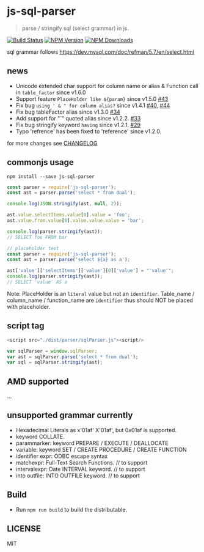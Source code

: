 # js-sql-parser

> parse / stringify sql (select grammar) in js.

[![Build Status][travis-image]][travis-url]
[![NPM Version][npm-image]][npm-url]
[![NPM Downloads][downloads-image]][downloads-url]

sql grammar follows https://dev.mysql.com/doc/refman/5.7/en/select.html

## news

- Unicode extended char support for column name or alias & Function call in `table_factor` since v1.6.0
- Support feature `PlaceHolder like ${param}` since v1.5.0 [#43](https://github.com/JavaScriptor/js-sql-parser/pull/43)
- Fix bug `using ' & " for column alias?` since v1.4.1 [#40](https://github.com/JavaScriptor/js-sql-parser/issues/40), [#44](https://github.com/JavaScriptor/js-sql-parser/issues/44)
- Fix bug tableFactor alias since v1.3.0 [#34](https://github.com/JavaScriptor/js-sql-parser/issues/34)
- Add support for "`" quoted alias since v1.2.2. [#33](https://github.com/JavaScriptor/js-sql-parser/issues/33)
- Fix bug stringify keyword `having` since v1.2.1. [#29](https://github.com/JavaScriptor/js-sql-parser/issues/29)
- Typo 'refrence' has been fixed to 'reference' since v1.2.0.

for more changes see [CHANGELOG](./CHANGELOG)

## commonjs usage

`npm install --save js-sql-parser`

```js
const parser = require('js-sql-parser');
const ast = parser.parse('select * from dual');

console.log(JSON.stringify(ast, null, 2));

ast.value.selectItems.value[0].value = 'foo';
ast.value.from.value[0].value.value.value = 'bar';

console.log(parser.stringify(ast));
// SELECT foo FROM bar
```

```js
// placeholder test
const parser = require('js-sql-parser');
const ast = parser.parse('select ${a} as a');

ast['value']['selectItems']['value'][0]['value'] = "'value'";
console.log(parser.stringify(ast));
// SELECT 'value' AS a
```

Note: PlaceHolder is an `literal` value but not an `identifier`. Table_name / column_name / function_name are `identifier` thus should NOT be placed with placeholder.

## script tag

```js
<script src="./dist/parser/sqlParser.js"><script/>

var sqlParser = window.sqlParser;
var ast = sqlParser.parse('select * from dual');
var sql = sqlParser.stringify(ast);
```

## AMD supported

...

## unsupported grammar currently

- Hexadecimal Literals as x'01af' X'01af', but 0x01af is supported.
- keyword COLLATE.
- parammarker: keyword PREPARE / EXECUTE / DEALLOCATE
- variable: keyword SET / CREATE PROCEDURE / CREATE FUNCTION
- identifier expr: ODBC escape syntax
- matchexpr: Full-Text Search Functions. // to support
- intervalexpr: Date INTERVAL keyword.   // to support
- into outfile: INTO OUTFILE keyword.    // to support

## Build

- Run `npm run build` to build the distributable.

## LICENSE

MIT

[travis-image]: https://api.travis-ci.org/JavaScriptor/js-sql-parser.svg
[travis-url]: https://travis-ci.org/JavaScriptor/js-sql-parser
[npm-image]: https://img.shields.io/npm/v/js-sql-parser.svg
[npm-url]: https://npmjs.org/package/js-sql-parser
[downloads-image]: https://img.shields.io/npm/dm/js-sql-parser.svg
[downloads-url]: https://npmjs.org/package/js-sql-parser
